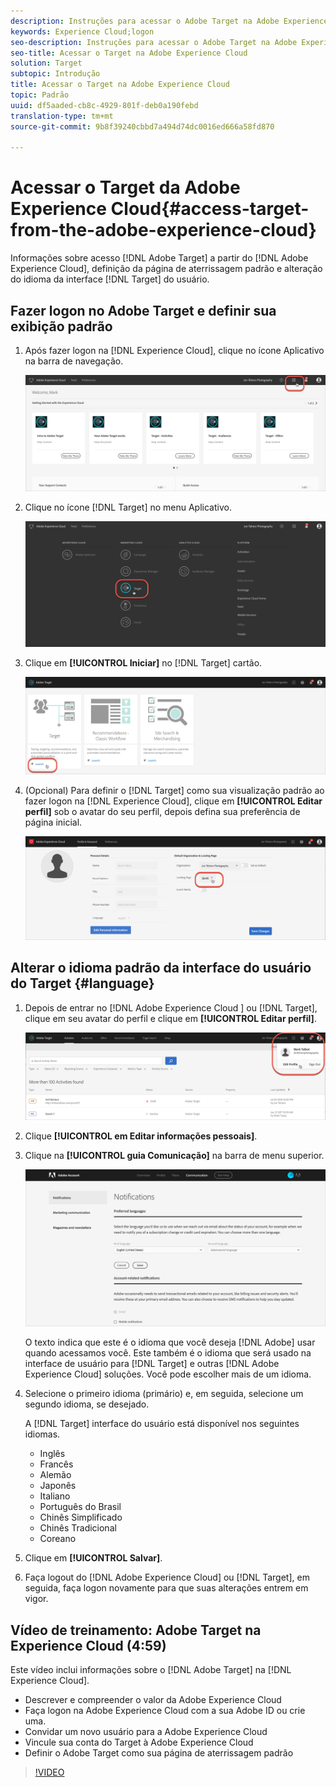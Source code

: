 ```yaml
---
description: Instruções para acessar o Adobe Target na Adobe Experience Cloud.
keywords: Experience Cloud;logon
seo-description: Instruções para acessar o Adobe Target na Adobe Experience Cloud.
seo-title: Acessar o Target na Adobe Experience Cloud
solution: Target
subtopic: Introdução
title: Acessar o Target na Adobe Experience Cloud
topic: Padrão
uuid: df5aaded-cb8c-4929-801f-deb0a190febd
translation-type: tm+mt
source-git-commit: 9b8f39240cbbd7a494d74dc0016ed666a58fd870

---
```



# Acessar o Target da Adobe Experience Cloud{#access-target-from-the-adobe-experience-cloud}

Informações sobre acesso [!DNL Adobe Target] a partir do [!DNL Adobe Experience Cloud], definição da página de aterrissagem padrão e alteração do idioma da interface [!DNL Target] do usuário.

## Fazer logon no Adobe Target e definir sua exibição padrão

1. Após fazer logon na [!DNL Experience Cloud], clique no ícone Aplicativo na barra de navegação.

   ![ícone do aplicativo](/help/c-intro/assets/appmenu-new.png)

1. Clique no ícone [!DNL Target] no menu Aplicativo.

   ![Ícone de meta](/help/c-intro/assets/appmenu-target-new.png)

1. Clique em **[!UICONTROL Iniciar]** no [!DNL Target] cartão.

   ![Inicialização do Target](/help/c-intro/assets/target-launch-new.png)

1. (Opcional) Para definir o [!DNL Target] como sua visualização padrão ao fazer logon na [!DNL Experience Cloud], clique em **[!UICONTROL Editar perfil]** sob o avatar do seu perfil, depois defina sua preferência de página inicial.

   ![Página de aterrissagem](/help/c-intro/assets/pagepref-new.png)

## Alterar o idioma padrão da interface do usuário do Target {#language}

1. Depois de entrar no [!DNL Adobe Experience Cloud ] ou [!DNL Target], clique em seu avatar do perfil e clique em **[!UICONTROL Editar perfil]**.

   ![Editar perfil](/help/c-intro/assets/change-language.png)

1. Clique **[!UICONTROL em Editar informações pessoais]**.

1. Clique na **[!UICONTROL guia Comunicação]** na barra de menu superior.

   ![Idiomas preferidos](/help/c-intro/assets/prefered-language.png)

   O texto indica que este é o idioma que você deseja [!DNL Adobe] usar quando acessamos você. Este também é o idioma que será usado na interface de usuário para [!DNL Target] e outras [!DNL Adobe Experience Cloud] soluções. Você pode escolher mais de um idioma.

1. Selecione o primeiro idioma (primário) e, em seguida, selecione um segundo idioma, se desejado.

   A [!DNL Target] interface do usuário está disponível nos seguintes idiomas.

   * Inglês
   * Francês
   * Alemão
   * Japonês
   * Italiano
   * Português do Brasil
   * Chinês Simplificado
   * Chinês Tradicional
   * Coreano

1. Clique em **[!UICONTROL Salvar]**.

1. Faça logout do [!DNL Adobe Experience Cloud] ou [!DNL Target], em seguida, faça logon novamente para que suas alterações entrem em vigor.

## Vídeo de treinamento: Adobe Target na Experience Cloud (4:59)

Este vídeo inclui informações sobre o [!DNL Adobe Target] na [!DNL Experience Cloud].

* Descrever e compreender o valor da Adobe Experience Cloud
* Faça logon na Adobe Experience Cloud com a sua Adobe ID ou crie uma.
* Convidar um novo usuário para a Adobe Experience Cloud
* Vincule sua conta do Target à Adobe Experience Cloud
* Definir o Adobe Target como sua página de aterrissagem padrão

>[!VIDEO](https://www.youtube.com/watch?v=7lwYrYC7vdM)